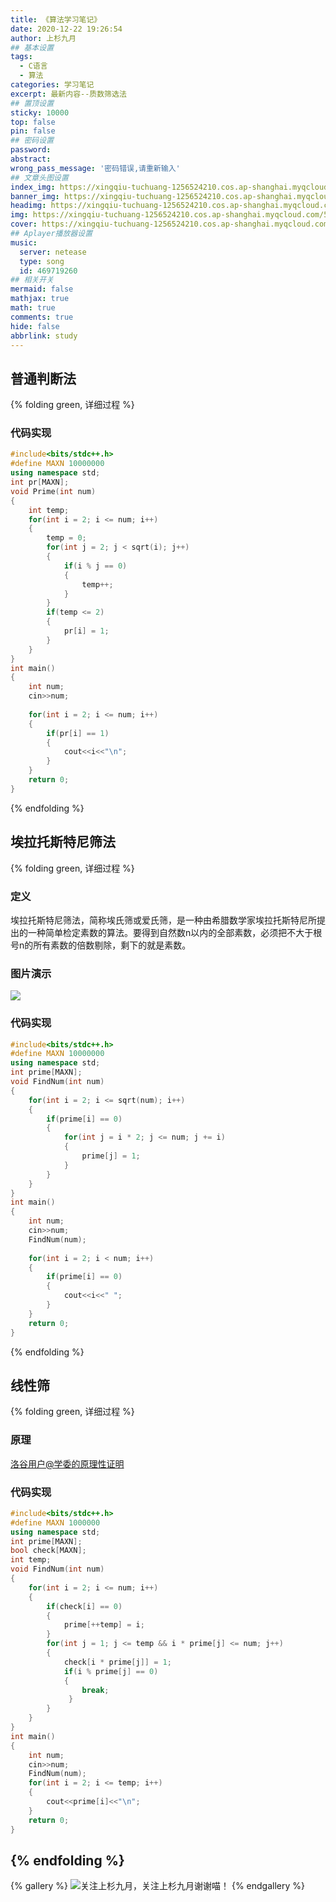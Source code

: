```yaml
---
title: 《算法学习笔记》
date: 2020-12-22 19:26:54
author: 上杉九月
## 基本设置
tags:
  - C语言
  - 算法
categories: 学习笔记
excerpt: 最新内容--质数筛选法
## 置顶设置
sticky: 10000
top: false
pin: false
## 密码设置
password:
abstract:
wrong_pass_message: '密码错误,请重新输入'
## 文章头图设置
index_img: https://xingqiu-tuchuang-1256524210.cos.ap-shanghai.myqcloud.com/5199/Study/index2.jpg
banner_img: https://xingqiu-tuchuang-1256524210.cos.ap-shanghai.myqcloud.com/5199/Study/index2.jpg
headimg: https://xingqiu-tuchuang-1256524210.cos.ap-shanghai.myqcloud.com/5199/Study/index2.jpg
img: https://xingqiu-tuchuang-1256524210.cos.ap-shanghai.myqcloud.com/5199/Study/index2.jpg
cover: https://xingqiu-tuchuang-1256524210.cos.ap-shanghai.myqcloud.com/5199/Study/index2.jpg
## Aplayer播放器设置
music:
  server: netease
  type: song
  id: 469719260
## 相关开关
mermaid: false
mathjax: true
math: true
comments: true
hide: false
abbrlink: study
---
```


## 普通判断法

{% folding green, 详细过程 %}

### 代码实现

```cpp
#include<bits/stdc++.h>
#define MAXN 10000000
using namespace std;
int pr[MAXN];
void Prime(int num)
{
    int temp;
    for(int i = 2; i <= num; i++)
    {
        temp = 0;
        for(int j = 2; j < sqrt(i); j++)
        {
            if(i % j == 0)
            {
                temp++;
            }
        }
        if(temp <= 2)
        {
            pr[i] = 1;
        }
    }
}
int main()
{
    int num;
    cin>>num;
    
    for(int i = 2; i <= num; i++)
    {
        if(pr[i] == 1)
        {
            cout<<i<<"\n";
        }
    }
    return 0;
}
```
{% endfolding %}
## 埃拉托斯特尼筛法

{% folding green, 详细过程 %}

### 定义

埃拉托斯特尼筛法，简称埃氏筛或爱氏筛，是一种由希腊数学家埃拉托斯特尼所提出的一种简单检定素数的算法。要得到自然数n以内的全部素数，必须把不大于根号n的所有素数的倍数剔除，剩下的就是素数。

### 图片演示

![](https://fastly.jsdelivr.net/gh/sakurasep/images@1.4/stduy/idea/1.gif)

### 代码实现

```cpp
#include<bits/stdc++.h>
#define MAXN 10000000
using namespace std;
int prime[MAXN];
void FindNum(int num)
{
    for(int i = 2; i <= sqrt(num); i++)
    {
        if(prime[i] == 0)
        {
            for(int j = i * 2; j <= num; j += i)
            {
                prime[j] = 1;
            }
        }
    }
}
int main()
{
    int num;
    cin>>num;
    FindNum(num);
    
    for(int i = 2; i < num; i++)
    {
        if(prime[i] == 0)
        {
            cout<<i<<" ";
        }
    }
    return 0;
} 
```
{% endfolding %}
## 线性筛

{% folding green, 详细过程 %}

### 原理

[洛谷用户@学委的原理性证明](https://www.luogu.com.cn/blog/cicos/notprime)

### 代码实现

```cpp
#include<bits/stdc++.h>
#define MAXN 1000000
using namespace std;
int prime[MAXN];
bool check[MAXN];
int temp;
void FindNum(int num)
{
    for(int i = 2; i <= num; i++)
    {
        if(check[i] == 0)
        {
            prime[++temp] = i;
        }
        for(int j = 1; j <= temp && i * prime[j] <= num; j++)
        {
            check[i * prime[j]] = 1;
            if(i % prime[j] == 0)
            {
                break;
             } 
        }
    }
}
int main()
{
    int num;
    cin>>num;
    FindNum(num);
    for(int i = 2; i <= temp; i++)
    {
        cout<<prime[i]<<"\n"; 
    }
    return 0;
}
```
{% endfolding %}
---

{% gallery %}
![关注上杉九月，关注上杉九月谢谢喵！](https://xingqiu-tuchuang-1256524210.cos.ap-shanghai.myqcloud.com/5199/about_me.png)
{% endgallery %}